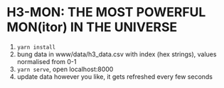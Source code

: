 # H3-MON: THE MOST POWERFUL MON(itor) IN THE UNIVERSE

1. `yarn install`
2. bung data in www/data/h3_data.csv with index (hex strings), values normalised from 0-1
3. `yarn serve`, open localhost:8000
4. update data however you like, it gets refreshed every few seconds
